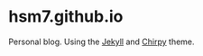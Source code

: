 # hsm7.github.io

Personal blog. Using the [Jekyll](https://jekyllrb.com) and [Chirpy](https://github.com/cotes2020/jekyll-theme-chirpy) theme.